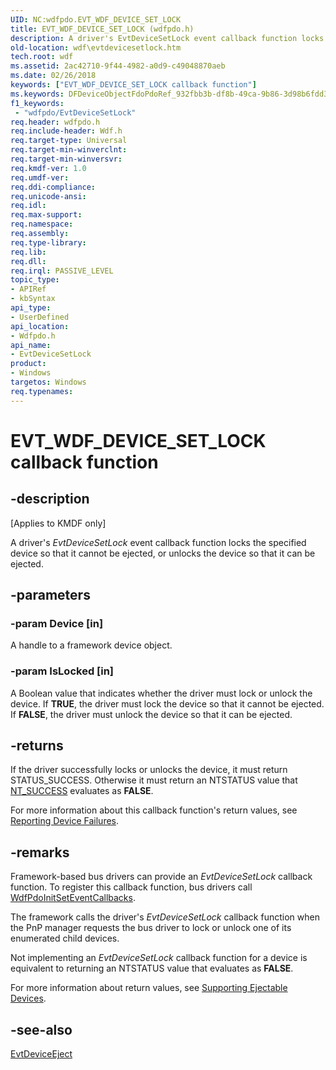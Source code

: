 ```yaml
---
UID: NC:wdfpdo.EVT_WDF_DEVICE_SET_LOCK
title: EVT_WDF_DEVICE_SET_LOCK (wdfpdo.h)
description: A driver's EvtDeviceSetLock event callback function locks the specified device so that it cannot be ejected, or unlocks the device so that it can be ejected.
old-location: wdf\evtdevicesetlock.htm
tech.root: wdf
ms.assetid: 2ac42710-9f44-4982-a0d9-c49048870aeb
ms.date: 02/26/2018
keywords: ["EVT_WDF_DEVICE_SET_LOCK callback function"]
ms.keywords: DFDeviceObjectFdoPdoRef_932fbb3b-df8b-49ca-9b86-3d98b6fdd39f.xml, EVT_WDF_DEVICE_SET_LOCK, EVT_WDF_DEVICE_SET_LOCK callback, EvtDeviceSetLock, EvtDeviceSetLock callback function, kmdf.evtdevicesetlock, wdf.evtdevicesetlock, wdfpdo/EvtDeviceSetLock
f1_keywords:
 - "wdfpdo/EvtDeviceSetLock"
req.header: wdfpdo.h
req.include-header: Wdf.h
req.target-type: Universal
req.target-min-winverclnt: 
req.target-min-winversvr: 
req.kmdf-ver: 1.0
req.umdf-ver: 
req.ddi-compliance: 
req.unicode-ansi: 
req.idl: 
req.max-support: 
req.namespace: 
req.assembly: 
req.type-library: 
req.lib: 
req.dll: 
req.irql: PASSIVE_LEVEL
topic_type:
- APIRef
- kbSyntax
api_type:
- UserDefined
api_location:
- Wdfpdo.h
api_name:
- EvtDeviceSetLock
product:
- Windows
targetos: Windows
req.typenames: 
---
```


# EVT_WDF_DEVICE_SET_LOCK callback function


## -description


<p class="CCE_Message">[Applies to KMDF only]</p>

A driver's <i>EvtDeviceSetLock</i> event callback function locks the specified device so that it cannot be ejected, or unlocks the device so that it can be ejected.


## -parameters




### -param Device [in]

A handle to a framework device object.


### -param IsLocked [in]

A Boolean value that indicates whether the driver must lock or unlock the device. If <b>TRUE</b>, the driver must lock the device so that it cannot be ejected. If <b>FALSE</b>, the driver must unlock the device so that it can be ejected. 


## -returns



If the driver successfully locks or unlocks the device, it must return STATUS_SUCCESS. Otherwise it must return an NTSTATUS value that <a href="https://docs.microsoft.com/windows-hardware/drivers/kernel/ntstatus-values">NT_SUCCESS</a> evaluates as <b>FALSE</b>.

 

For more information about this callback function's return values, see <a href="https://docs.microsoft.com/windows-hardware/drivers/wdf/reporting-device-failures">Reporting Device Failures</a>.






## -remarks



Framework-based bus drivers can provide an <i>EvtDeviceSetLock</i> callback function. To register this callback function, bus drivers call <a href="https://docs.microsoft.com/windows-hardware/drivers/ddi/wdfpdo/nf-wdfpdo-wdfpdoinitseteventcallbacks">WdfPdoInitSetEventCallbacks</a>.

The framework calls the driver's <i>EvtDeviceSetLock</i> callback function when the PnP manager requests the bus driver to lock or unlock one of its enumerated child devices. 

Not implementing an <i>EvtDeviceSetLock</i> callback function for a device is equivalent to returning an NTSTATUS value that evaluates as <b>FALSE</b>.

For more information about return values, see <a href="https://docs.microsoft.com/windows-hardware/drivers/wdf/supporting-ejectable-devices">Supporting Ejectable Devices</a>.





## -see-also




<a href="https://docs.microsoft.com/windows-hardware/drivers/ddi/wdfpdo/nc-wdfpdo-evt_wdf_device_eject">EvtDeviceEject</a>
 

 

